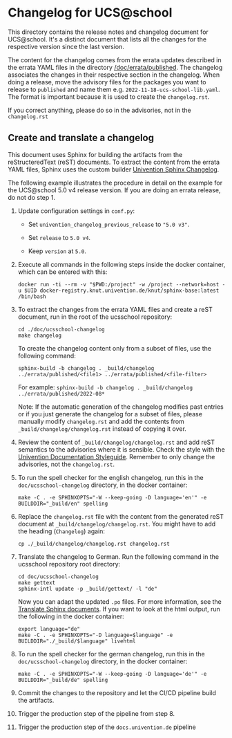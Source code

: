 # Changelog for UCS@school

<!--
SPDX-FileCopyrightText: 2021-2023 Univention GmbH

SPDX-License-Identifier: AGPL-3.0-only
-->

This directory contains the release notes and changelog document for
UCS@school. It's a distinct document that lists all the changes for the
respective version since the last version.

The content for the changelog comes from the errata updates described in the
errata YAML files in the directory
[/doc/errata/published](../errata/published). The changelog associates the
changes in their respective section in the changelog.
When doing a release, move the advisory files for the packages you want to release to `published` and name them e.g.
`2022-11-18-ucs-school-lib.yaml`. The format is important because it is used to create the `changelog.rst`.

If you correct anything, please do so in the advisories, not in the `changelog.rst`

## Create and translate a changelog

This document uses Sphinx for building the artifacts from the reStructeredText
(reST) documents. To extract the content from the errata YAML files, Sphinx
uses the custom builder [Univention Sphinx
Changelog](https://git.knut.univention.de/univention/documentation/univention_sphinx_changelog).

The following example illustrates the procedure in detail on the example for
the UCS@school 5.0 v4 release version. If you are doing an errata release,
do not do step 1.

1. Update configuration settings in `conf.py`:

   * Set `univention_changelog_previous_release` to `"5.0 v3"`.

   * Set `release` to `5.0 v4`.

   * Keep `version` at `5.0`.

2. Execute all commands in the following steps inside the docker container, which can be entered with this:

   ```console
   docker run -ti --rm -v "$PWD:/project" -w /project --network=host -u $UID docker-registry.knut.univention.de/knut/sphinx-base:latest /bin/bash
   ```

3. To extract the changes from the errata YAML files and create a reST document, run in the root of the ucsschool repository:

   ```console
   cd ./doc/ucsschool-changelog
   make changelog
   ```

   To create the changelog content only from a subset of files, use the following command:

   ```console
   sphinx-build -b changelog . _build/changelog ../errata/published/<file1> ../errata/published/<file-filter>
   ```

   For example: `sphinx-build -b changelog . _build/changelog ../errata/published/2022-08*`

   Note: If the automatic generation of the changelog modifies past entries or if you just generate the changelog for a subset of files, please manually modify `changelog.rst` and add the contents from `_build/changelog/changelog.rst` instead of copying it over.

4. Review the content of `_build/changelog/changelog.rst` and add reST semantics to the advisories where it is sensible. Check the style with the
   [Univention Documentation
   Styleguide](https://univention.gitpages.knut.univention.de/documentation/styleguide/).
   Remember to only change the advisories, not the `changelog.rst`.

5. To run the spell checker for the english changelog, run this in the `doc/ucsschool-changelog` directory, in the docker container:

   ```console
   make -C . -e SPHINXOPTS="-W --keep-going -D language='en'" -e BUILDDIR="_build/en" spelling
   ```

6. Replace the `changelog.rst` file with the content from the generated reST
   document at `_build/changelog/changelog.rst`. You might have to add the heading (`Changelog`) again:

   ```console
   cp ./_build/changelog/changelog.rst changelog.rst
   ```

7. Translate the changelog to German. Run the following command in the ucsschool repository root directory:

   ```console
   cd doc/ucsschool-changelog
   make gettext
   sphinx-intl update -p _build/gettext/ -l "de"
   ```

   Now you can adapt the updated `.po` files. For more information, see the  [Translate Sphinx
   documents](https://hutten.knut.univention.de/mediawiki/index.php/Translate_Sphinx_documents#Translation).
   If you want to look at the html output, run the following in the docker container:

   ```console
   export language="de"
   make -C . -e SPHINXOPTS="-D language=$language" -e BUILDDIR="./_build/$language" livehtml
   ```

8. To run the spell checker for the german changelog, run this in the `doc/ucsschool-changelog` directory, in the docker container:

   ```console
   make -C . -e SPHINXOPTS="-W --keep-going -D language='de'" -e BUILDDIR="_build/de" spelling
   ```

9. Commit the changes to the repository and let the CI/CD pipeline build the
   artifacts.

10. Trigger the production step of the pipeline from step 8.

11. Trigger the production step of the `docs.univention.de` pipeline
